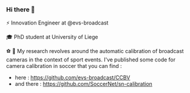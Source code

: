 ### Hi there 👋

:zap: Innovation Engineer at @evs-broadcast

:mortar_board: PhD student at University of Liege

:soccer: :movie_camera: My research revolves around the automatic calibration of broadcast cameras in the context of sport events. I've published some code for camera calibration in soccer that you can find :
- here : https://github.com/evs-broadcast/CCBV
- and there : https://github.com/SoccerNet/sn-calibration


<!--
**fmagera/fmagera** is a ✨ _special_ ✨ repository because its `README.md` (this file) appears on your GitHub profile.

Here are some ideas to get you started:

- 🔭 I’m currently working on ...
- 🌱 I’m currently learning ...
- 👯 I’m looking to collaborate on ...
- 🤔 I’m looking for help with ...
- 💬 Ask me about ...
- 📫 How to reach me: ...
- 😄 Pronouns: ...
- ⚡ Fun fact: ...
-->
